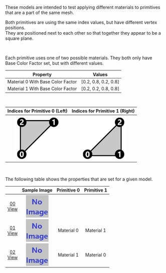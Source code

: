 These models are intended to test applying different materials to primitives that are a part of the same mesh.  

Both primitives are using the same index values, but have different vertex positions.  
They are positioned next to each other so that together they appear to be a square plane.  

<br>

Each primitive uses one of two possible materials. They both only have Base Color Factor set, but with different values.  

| Property | **Values** |
| :---: | :---: |
| Material 0 With Base Color Factor | [0.2,&nbsp;0.8,&nbsp;0.2,&nbsp;0.8] |
| Material 1 With Base Color Factor | [0.2,&nbsp;0.2,&nbsp;0.8,&nbsp;0.8] |


<br>

Indices for Primitive 0 (Left) | Indices for Primitive 1 (Right)
:---: | :---:
<img src="Figures/Indices_Primitive0.png" height="144" width="144" align="middle"> | <img src="Figures/Indices_Primitive1.png" height="144" width="144" align="middle">

<br>

The following table shows the properties that are set for a given model.  

|   | Sample Image | Primitive 0 | Primitive 1 |
| :---: | :---: | :---: | :---: |
| [00](Mesh_Primitives_00.gltf)<br>[View](https://bghgary.github.io/glTF-Asset-Generator/Preview/BabylonJS/?fileName=Mesh_Primitives_00.gltf) | [<img src="Thumbnails/Mesh_Primitives_00.png" align="middle">](SampleImages/Mesh_Primitives_00.png) |   |   |
| [01](Mesh_Primitives_01.gltf)<br>[View](https://bghgary.github.io/glTF-Asset-Generator/Preview/BabylonJS/?fileName=Mesh_Primitives_01.gltf) | [<img src="Thumbnails/Mesh_Primitives_01.png" align="middle">](SampleImages/Mesh_Primitives_01.png) | Material 0 | Material 1 |
| [02](Mesh_Primitives_02.gltf)<br>[View](https://bghgary.github.io/glTF-Asset-Generator/Preview/BabylonJS/?fileName=Mesh_Primitives_02.gltf) | [<img src="Thumbnails/Mesh_Primitives_02.png" align="middle">](SampleImages/Mesh_Primitives_02.png) | Material 1 | Material 0 |
 
